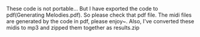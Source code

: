 These code is not portable... 
But I have exported the code to pdf(Generating Melodies.pdf).
So please check that pdf file.
The midi files are generated by the code in pdf, please enjoy~.
Also, I've converted these midis to mp3 and zipped them together as results.zip
